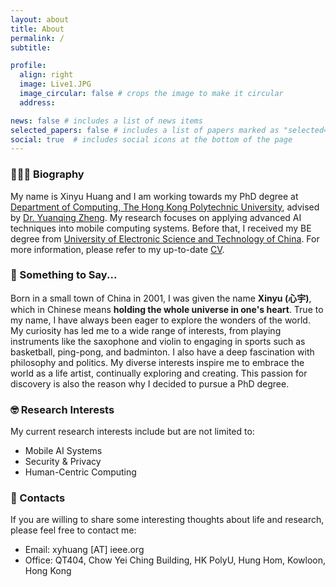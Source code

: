 ```yaml
---
layout: about
title: About
permalink: /
subtitle:

profile:
  align: right
  image: Live1.JPG
  image_circular: false # crops the image to make it circular
  address:

news: false # includes a list of news items
selected_papers: false # includes a list of papers marked as "selected={true}"
social: true  # includes social icons at the bottom of the page
---
```


### 👨🏻‍🎓 Biography
My name is Xinyu Huang and I am working towards my PhD degree at [Department of Computing, The Hong Kong Polytechnic University](https://www.polyu.edu.hk/comp/), advised by [Dr. Yuanqing Zheng](https://www4.comp.polyu.edu.hk/~csyqzheng/). My research focuses on applying advanced AI techniques into mobile computing systems. Before that, I received my BE degree from [University of Electronic Science and Technology of China](https://www.en.uestc.edu.cn/). For more information, please refer to my up-to-date [CV](https://unixyhuang.github.io/CV_V2024.pdf).


### 📝 Something to Say...
Born in a small town of China in 2001, I was given the name **Xinyu (心宇)**, which in Chinese means **holding the whole universe in one's heart**. True to my name, I have always been eager to explore the wonders of the world. My curiosity has led me to a wide range of interests, from playing instruments like the saxophone and violin to engaging in sports such as basketball, ping-pong, and badminton. I also have a deep fascination with philosophy and politics. My diverse interests inspire me to embrace the world as a life artist, continually exploring and creating. This passion for discovery is also the reason why I decided to pursue a PhD degree.

### 🤓 Research Interests
My current research interests include but are not limited to:

- Mobile AI Systems
- Security & Privacy
- Human-Centric Computing

### 📧 Contacts
If you are willing to share some interesting thoughts about life and research, please feel free to contact me:
- Email: xyhuang [AT] ieee.org
- Office: QT404, Chow Yei Ching Building, HK PolyU, Hung Hom, Kowloon, Hong Kong

